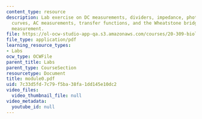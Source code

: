 ```yaml
---
content_type: resource
description: Lab exercise on DC measurements, dividers, impedance, photodiode i-v
  curves, AC measurements, transfer functions, and the Wheatstone bridge for temperature
  measurement.
file: https://ol-ocw-studio-app-qa.s3.amazonaws.com/courses/20-309-biological-engineering-ii-instrumentation-and-measurement-fall-2006/7c33d5fd7c79f5ba38fa1dd145e10dc2_module0.pdf
file_type: application/pdf
learning_resource_types:
- Labs
ocw_type: OCWFile
parent_title: Labs
parent_type: CourseSection
resourcetype: Document
title: module0.pdf
uid: 7c33d5fd-7c79-f5ba-38fa-1dd145e10dc2
video_files:
  video_thumbnail_file: null
video_metadata:
  youtube_id: null
---
```

